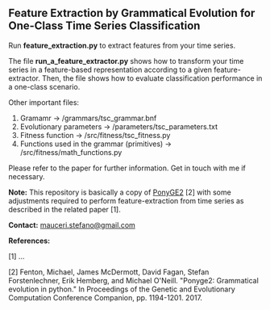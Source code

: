 ## Feature Extraction by Grammatical Evolution for One-Class Time Series Classification


Run **feature_extraction.py** to extract features from your time series.

The file **run_a_feature_extractor.py** shows how to transform your time series in a feature-based representation according to a given feature-extractor. Then, the file shows how to evaluate classification performance in a one-class scenario.

Other important files:
1. Gramamr -> /grammars/tsc_grammar.bnf
2. Evolutionary parameters -> /parameters/tsc_parameters.txt
3. Fitness function -> /src/fitness/tsc_fitness.py
4. Functions used in the grammar (primitives) -> /src/fitness/math_functions.py

Please refer to the paper for further information. Get in touch with me if necessary.


**Note:** This repository is basically a copy of [PonyGE2](https://github.com/PonyGE/PonyGE2) [2] with some adjustments required to perform feature-extraction from time series as described in the related paper [1].


**Contact:** mauceri.stefano@gmail.com


**References:**

<a id="1">[1]</a> ...

<a id="2">[2]</a> Fenton, Michael, James McDermott, David Fagan, Stefan Forstenlechner, Erik Hemberg, and Michael O'Neill. "Ponyge2: Grammatical evolution in python." In Proceedings of the Genetic and Evolutionary Computation Conference Companion, pp. 1194-1201. 2017.

